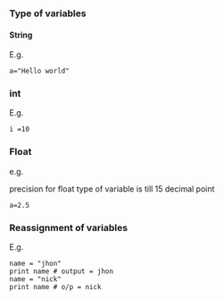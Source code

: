 ### Type of variables
#### String
E.g.
```
a="Hello world"
```
### int
E.g.
```
i =10
```
### Float
e.g.

precision for float type of variable is till 15 decimal point
```
a=2.5
```

### Reassignment of variables
E.g.
```
name = "jhon"
print name # output = jhon
name = "nick"
print name # o/p = nick
```
